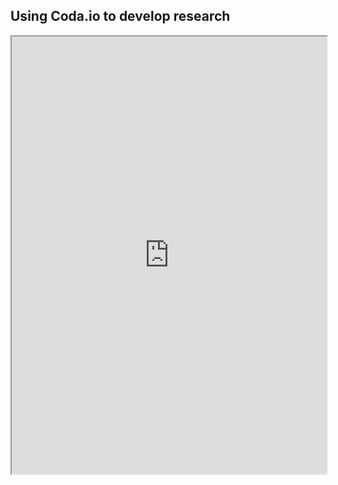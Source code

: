 
## Using Coda.io to develop research
<iframe src="https://coda.io/embed/Lo25DKM4rO/_suf-J?viewMode=embedplay" width=1200 height=700 style="max-width: 100%;" allow="fullscreen"></iframe>
<!--stackedit_data:
eyJoaXN0b3J5IjpbLTIxMTEwNTM4MjQsMTczOTYzMTI2Ml19
-->